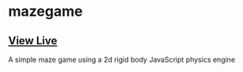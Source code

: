 # mazegame
## [View Live](https://simonlutz91.github.io/mazegame/)
A simple maze game using a 2d rigid body JavaScript physics engine

